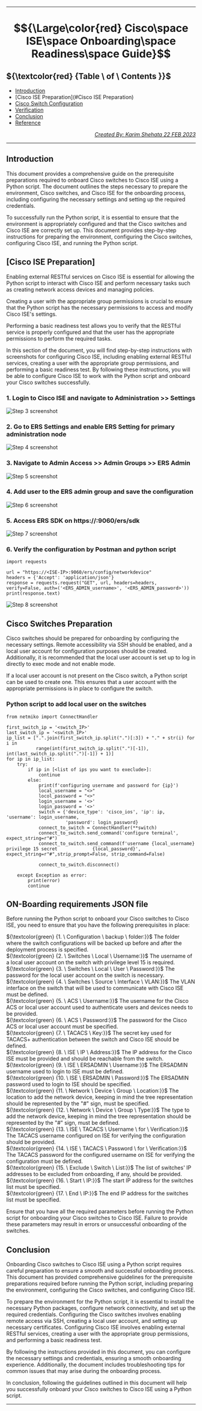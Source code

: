 ***
# $${\Large\color{red} Cisco\space ISE\space Onboarding\space Readiness\space Guide}$$
## ${\textcolor{red} {Table \ of \ Contents \}}$
- [Introduction](#Introduction)
- [Cisco ISE Preparation](#Cisco ISE Preparation)
- [Cisco Switch Configuration](#cisco-switch-configuration)
- [Verification](#verification)
- [Conclusion](#conclusion)
- [Reference](#reference)

<div align="right">
<a href="https://www.linkedin.com/in/karim-shehata-74b15b178/"> 
 <em>Created By: Karim Shehata 22 FEB 2023</em>
</a> 
</div>

***

## Introduction
This document provides a comprehensive guide on the prerequisite preparations required to onboard Cisco switches to Cisco ISE using a Python script. The document outlines the steps necessary to prepare the environment, Cisco switches, and Cisco ISE for the onboarding process, including configuring the necessary settings and setting up the required credentials.

To successfully run the Python script, it is essential to ensure that the environment is appropriately configured and that the Cisco switches and Cisco ISE are correctly set up. This document provides step-by-step instructions for preparing the environment, configuring the Cisco switches, configuring Cisco ISE, and running the Python script.


## [Cisco ISE Preparation]
Enabling external RESTful services on Cisco ISE is essential for allowing the Python script to interact with Cisco ISE and perform necessary tasks such as creating network access devices and managing policies.

Creating a user with the appropriate group permissions is crucial to ensure that the Python script has the necessary permissions to access and modify Cisco ISE's settings.

Performing a basic readiness test allows you to verify that the RESTful service is properly configured and that the user has the appropriate permissions to perform the required tasks.

In this section of the document, you will find step-by-step instructions with screenshots for configuring Cisco ISE, including enabling external RESTful services, creating a user with the appropriate group permissions, and performing a basic readiness test. By following these instructions, you will be able to configure Cisco ISE to work with the Python script and onboard your Cisco switches successfully.


### 1. Login to Cisco ISE and navigate to Administration >> Settings

![Step 3 screenshot](https://images.tango.us/workflows/875f1bff-2400-482c-8055-8a6bc3ee3d9f/steps/52123f06-c2de-4f51-acc4-965597a30789/b8ff98c2-df45-4be6-8b3c-f52ec3e6adf8.png?crop=focalpoint&fit=crop&fp-x=0.5000&fp-y=0.5000&w=1200&blend-align=bottom&blend-mode=normal&blend-x=800&blend64=aHR0cHM6Ly9pbWFnZXMudGFuZ28udXMvc3RhdGljL21hZGUtd2l0aC10YW5nby13YXRlcm1hcmsucG5n)


### 2. Go to ERS Settings and enable ERS Setting for primary administration node

![Step 4 screenshot](https://images.tango.us/workflows/875f1bff-2400-482c-8055-8a6bc3ee3d9f/steps/c5b6936d-8a00-432a-90e0-9ceb0ad9b331/1541214c-9f9b-4f47-964d-115f62d668e5.png?crop=focalpoint&fit=crop&fp-x=0.5000&fp-y=0.5000&w=1200&blend-align=bottom&blend-mode=normal&blend-x=800&blend64=aHR0cHM6Ly9pbWFnZXMudGFuZ28udXMvc3RhdGljL21hZGUtd2l0aC10YW5nby13YXRlcm1hcmsucG5n)


### 3. Navigate to Admin Access >> Admin Groups >> ERS Admin

![Step 5 screenshot](https://images.tango.us/workflows/875f1bff-2400-482c-8055-8a6bc3ee3d9f/steps/08702983-c861-4ea2-bde5-1aaa4fefddab/4fe81084-4faf-4a36-9935-21c7adcf2756.png?crop=focalpoint&fit=crop&fp-x=0.5000&fp-y=0.5000&w=1200&blend-align=bottom&blend-mode=normal&blend-x=800&blend64=aHR0cHM6Ly9pbWFnZXMudGFuZ28udXMvc3RhdGljL21hZGUtd2l0aC10YW5nby13YXRlcm1hcmsucG5n)


### 4. Add user to the ERS admin group and save the configuration

![Step 6 screenshot](https://images.tango.us/workflows/875f1bff-2400-482c-8055-8a6bc3ee3d9f/steps/baebbba0-c6e8-456c-bf84-51e6930506ea/568c6a46-a3a3-472f-90fe-d7bb6807f5ea.png?crop=focalpoint&fit=crop&fp-x=0.5000&fp-y=0.5000&w=1200&blend-align=bottom&blend-mode=normal&blend-x=800&blend64=aHR0cHM6Ly9pbWFnZXMudGFuZ28udXMvc3RhdGljL21hZGUtd2l0aC10YW5nby13YXRlcm1hcmsucG5n)


### 5. Access ERS SDK on https://<ISE-IP>:9060/ers/sdk

![Step 7 screenshot](https://images.tango.us/workflows/875f1bff-2400-482c-8055-8a6bc3ee3d9f/steps/7fc120ec-3520-4e3e-bb20-5f0cb99901ce/1e4c6a5d-ee71-47df-90c5-d0e9c31715df.png?crop=focalpoint&fit=crop&fp-x=0.5000&fp-y=0.5000&w=1200&blend-align=bottom&blend-mode=normal&blend-x=800&blend64=aHR0cHM6Ly9pbWFnZXMudGFuZ28udXMvc3RhdGljL21hZGUtd2l0aC10YW5nby13YXRlcm1hcmsucG5n)


### 6. Verify the configuration by Postman and python script
```
import requests

url = "https://<ISE-IP>:9060/ers/config/networkdevice"
headers = {'Accept': 'application/json'}
response = requests.request("GET", url, headers=headers,  verify=False, auth=('<ERS_ADMIN_username>', '<ERS_ADMIN_password>'))
print(response.text)
```
![Step 8 screenshot](https://images.tango.us/workflows/875f1bff-2400-482c-8055-8a6bc3ee3d9f/steps/720ec1d8-6083-4485-947f-cc692e5ae231/72186a46-e6b6-4714-8256-6394b246d081.png?crop=focalpoint&fit=crop&fp-x=0.5000&fp-y=0.5000&w=1200&blend-align=bottom&blend-mode=normal&blend-x=800&blend64=aHR0cHM6Ly9pbWFnZXMudGFuZ28udXMvc3RhdGljL21hZGUtd2l0aC10YW5nby13YXRlcm1hcmsucG5n)


## Cisco Switches Preparation
Cisco switches should be prepared for onboarding by configuring the necessary settings. Remote accessibility via SSH should be enabled, and a local user account for configuration purposes should be created. Additionally, it is recommended that the local user account is set up to log in directly to exec mode and not enable mode.

If a local user account is not present on the Cisco switch, a Python script can be used to create one. This ensures that a user account with the appropriate permissions is in place to configure the switch.


###  Python script to add local user on the switches
```
from netmiko import ConnectHandler

first_switch_ip = '<switch_IP>'
last_switch_ip = '<switch_IP>'
ip_list = [".".join(first_switch_ip.split(".")[:3]) + "." + str(i) for i in
           range(int(first_switch_ip.split(".")[-1]), int(last_switch_ip.split(".")[-1]) + 1)]
for ip in ip_list:
    try:
        if ip in [<list of ips you want to execlude>]:
            continue
        else:
            print(f'configuring username and password for {ip}')
            local_username = "<>"
            locol_password = "<>"
            login_username = '<>'
            login_password = '<>'
            switch = {'device_type': 'cisco_ios', 'ip': ip, 'username': login_username,
                      'password': login_password}
            connect_to_switch = ConnectHandler(**switch)
            connect_to_switch.send_command('configure terminal', expect_string=r"#")
            connect_to_switch.send_command(f'username {local_username} privilege 15 secret             {local_password}', expect_string=r"#",strip_prompt=False, strip_command=False)
           
            connect_to_switch.disconnect()
            
    except Exception as error:
        print(error)
        continue
```


## ON-Boarding requirements JSON file 

Before running the Python script to onboard your Cisco switches to Cisco ISE, you need to ensure that you have the following prerequisites in place:

${\textcolor{green} {1. \ Configuration \ backup \ folder:}}$ The folder where the switch configurations will be backed up before and after the deployment process is specified.    
${\textcolor{green} {2. \ Switches \ Local \ Username:}}$ The username of a local user account on the switch with privilege level 15 is required.    
${\textcolor{green} {3. \ Switches \ Local \ User \ Password:}}$  The password for the local user account on the switch is necessary.    
${\textcolor{green} {4. \ Switches \ Source \ Interface \ VLAN:}}$ The VLAN interface on the switch that will be used to communicate with Cisco ISE must be defined.   
${\textcolor{green} {5. \ ACS \ Username:}}$ The username for the Cisco ACS or local user account used to authenticate users and devices needs to be provided.  
${\textcolor{green} {6. \ ACS \ Password:}}$ The password for the Cisco ACS or local user account must be specified.  
${\textcolor{green} {7. \ TACACS \ Key:}}$ The secret key used for TACACS+ authentication between the switch and Cisco ISE should be defined.  
${\textcolor{green} {8. \ ISE \ IP \ Address:}}$ The IP address for the Cisco ISE must be provided and should be reachable from the switch.  
${\textcolor{green} {9. \ ISE \ ERSADMIN \ Username:}}$ The ERSADMIN username used to login to ISE must be defined.  
${\textcolor{green} {10. \ ISE \ ERSADMIN \ Password:}}$ The ERSADMIN password used to login to ISE should be specified.  
${\textcolor{green} {11. \ Network \ Device \ Group \ Location:}}$ The location to add the network device, keeping in mind the tree representation should be represented by the "#" sign, must be specified.  
${\textcolor{green} {12. \ Network \ Device \ Group \ Type:}}$ The type to add the network device, keeping in mind the tree representation should be represented by the "#" sign, must be defined.  
${\textcolor{green} {13. \ ISE \ TACACS \ Username \ for \ Verification:}}$ The TACACS username configured on ISE for verifying the configuration should be provided.  
${\textcolor{green} {14. \ ISE \ TACACS \ Password \ for \ Verification:}}$ The TACACS password for the configured username on ISE for verifying the configuration must be defined.  
${\textcolor{green} {15. \ Exclude \ Switch \ List:}}$ The list of switches' IP addresses to be excluded from onboarding, if any, should be provided.  
${\textcolor{green} {16. \ Start \ IP:}}$ The start IP address for the switches list must be specified.   
${\textcolor{green} {17. \ End \ IP:}}$ The end IP address for the switches list must be specified.  
 
Ensure that you have all the required parameters before running the Python script for onboarding your Cisco switches to Cisco ISE. Failure to provide these parameters may result in errors or unsuccessful onboarding of the switches.


## Conclusion

Onboarding Cisco switches to Cisco ISE using a Python script requires careful preparation to ensure a smooth and successful onboarding process. This document has provided comprehensive guidelines for the prerequisite preparations required before running the Python script, including preparing the environment, configuring the Cisco switches, and configuring Cisco ISE.

To prepare the environment for the Python script, it is essential to install the necessary Python packages, configure network connectivity, and set up the required credentials. Configuring the Cisco switches involves enabling remote access via SSH, creating a local user account, and setting up necessary certificates. Configuring Cisco ISE involves enabling external RESTful services, creating a user with the appropriate group permissions, and performing a basic readiness test.

By following the instructions provided in this document, you can configure the necessary settings and credentials, ensuring a smooth onboarding experience. Additionally, the document includes troubleshooting tips for common issues that may arise during the onboarding process.

In conclusion, following the guidelines outlined in this document will help you successfully onboard your Cisco switches to Cisco ISE using a Python script.


***
